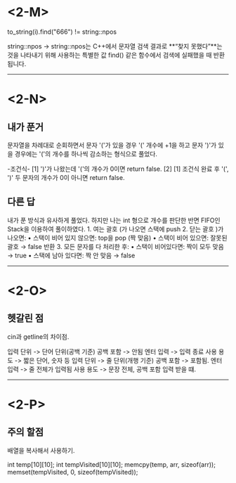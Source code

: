 # <2-M>
to_string(i).find("666") != string::npos

string::npos
-> string::npos는 C++에서 문자열 검색 결과로 **“찾지 못했다”**는 것을 나타내기 위해 사용하는 특별한 값
find() 같은 함수에서 검색에 실패했을 때 반환됩니다.

---------------------------------------------------------------------------------------------------------------------

# <2-N>
## 내가 푼거
문자열을 차례대로 순회하면서 문자 '('가 있을 경우 '(' 개수에 +1을 하고 문자 ')'가 있을 경우에는 '('의 개수를 하나씩 감소하는 형식으로 풀었다.

-조건식-
[1]  ')'가 나왔는데 '('의 개수가 0이면 return false.
[2]  [1] 조건식 완료 후 '(', ')' 두 문자의 개수가 0이 아니면 return false.

## 다른 답
내가 푼 방식과 유사하게 풀었다. 하지만 나는 int 형으로 개수를 판단한 반면 FIFO인 Stack을 이용하여 풀이하였다.
	1.	여는 괄호 (가 나오면 스택에 push
	2.	닫는 괄호 )가 나오면:
	•	스택이 비어 있지 않으면: top을 pop (짝 맞음)
	•	스택이 비어 있으면: 잘못된 괄호 → false 반환
	3.	모든 문자를 다 처리한 후:
	•	스택이 비어있다면: 짝이 모두 맞음 → true
	•	스택에 남아 있다면: 짝 안 맞음 → false

---------------------------------------------------------------------------------------------------------------------

# <2-O>
## 헷갈린 점
cin과 getline의 차이점.

<cin>
입력 단위 -> 단어 단위(공백 기준)
공백 포함 -> 안됨
엔터 입력 -> 입력 종료
사용 용도 -> 짧은 단어, 숫자 등

<getline>
입력 단위 -> 줄 단위(개행 기준)
공백 포함 -> 포함됨.
엔터 입력 -> 줄 전체가 입력됨
사용 용도 -> 문장 전체, 공백 포함 입력 받을 떄.

---------------------------------------------------------------------------------------------------------------------

# <2-P>
## 주의 할점
배열을 복사해서 사용하기.

int temp[10][10];
int tempVisited[10][10];
memcpy(temp, arr, sizeof(arr));
memset(tempVisited, 0, sizeof(tempVisited));
